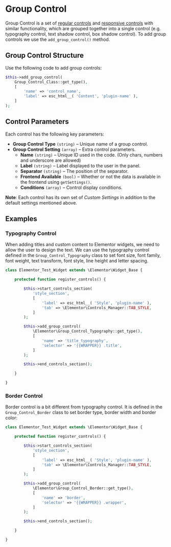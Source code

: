 # Group Control

Group Control is a set of [regular controls](./regular-control) and [responsive controls](./responsive-control) with similar functionality, which are grouped together into a single control (e.g. typography control, text shadow control, box shadow control). To add group controls we use the `add_group_control()` method.

## Group Control Structure

Use the following code to add  group controls:

```php
$this->add_group_control(
	Group_Control_Class::get_type(),
	[
		'name' => 'control_name',
		'label' => esc_html__( 'Content', 'plugin-name' ),
	]
);
```

## Control Parameters

Each control has the following key parameters:

* **Group Control Type** `(string)` – Unique name of a group control.
* **Group Control Setting** `(array)` – Extra control parameters.
  * **Name** `(string)` – Unique ID used in the code. (Only chars, numbers and underscore are allowed)
  * **Label** `(string)` – Label displayed to the user in the panel.
  * **Separator** `(string)` – The position of the separator.
  * **Frontend Available** `(bool)` – Whether or not the data is available in the frontend using `getSettings()`.
  * **Conditions** `(array)` – Control display conditions.

**Note**: Each control has its own set of *Custom Settings* in addition to the default settings mentioned above.

## Examples

### Typography Control

When adding titles and custom content to Elementor widgets, we need to allow the user to design the text. We can use the typography control defined in the `Group_Control_Typography` class to set font size, font family, font weight, text transform, font style, line height and letter spacing.

```php {13-19}
class Elementor_Test_Widget extends \Elementor\Widget_Base {

	protected function register_controls() {

		$this->start_controls_section(
			'style_section',
			[
				'label' => esc_html__( 'Style', 'plugin-name' ),
				'tab' => \Elementor\Controls_Manager::TAB_STYLE,
			]
		);

		$this->add_group_control(
			\Elementor\Group_Control_Typography::get_type(),
			[
				'name' => 'title_typography',
				'selector' => '{{WRAPPER}} .title',
			]
		);

		$this->end_controls_section();

	}

}
```

### Border Control

Border control is a bit different from typography control. It is defined in the `Group_Control_Border` class to set border type, border width and border color:

```php {13-19}
class Elementor_Test_Widget extends \Elementor\Widget_Base {

	protected function register_controls() {

		$this->start_controls_section(
			'style_section',
			[
				'label' => esc_html__( 'Style', 'plugin-name' ),
				'tab' => \Elementor\Controls_Manager::TAB_STYLE,
			]
		);

		$this->add_group_control(
			\Elementor\Group_Control_Border::get_type(),
			[
				'name' => 'border',
				'selector' => '{{WRAPPER}} .wrapper',
			]
		);

		$this->end_controls_section();

	}

}
```
